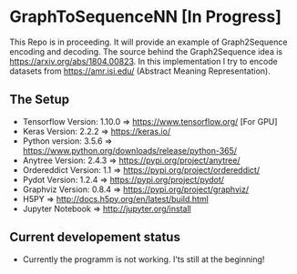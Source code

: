 # GraphToSequenceNN [In Progress] 

This Repo is in proceeding. It will provide an example of Graph2Sequence encoding and decoding. The source behind the Graph2Sequence idea is https://arxiv.org/abs/1804.00823. In this implementation I try to encode datasets from https://amr.isi.edu/ (Abstract Meaning Representation). 

## The Setup

- Tensorflow Version:   1.10.0 => https://www.tensorflow.org/ [For GPU]
- Keras Version:        2.2.2 => https://keras.io/
- Python version:       3.5.6 => https://www.python.org/downloads/release/python-365/
- Anytree Version:      2.4.3 => https://pypi.org/project/anytree/
- Ordereddict Version:  1.1   => https://pypi.org/project/ordereddict/
- Pydot Version:        1.2.4 => https://pypi.org/project/pydot/
- Graphviz Version:     0.8.4 => https://pypi.org/project/graphviz/
- H5PY                        => http://docs.h5py.org/en/latest/build.html
- Jupyter Notebook            => http://jupyter.org/install 

## Current developement status

- Currently the programm is not working. I'ts still at the beginning!
